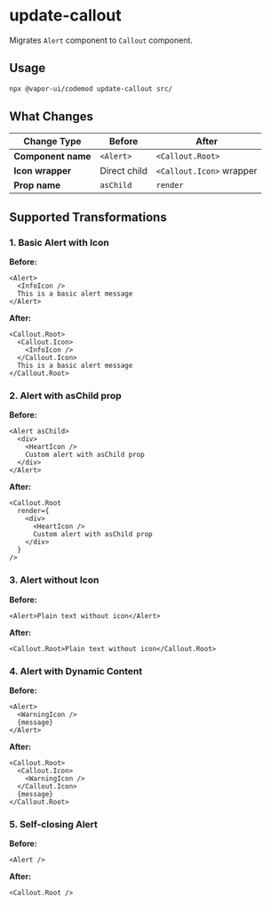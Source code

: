 # update-callout

Migrates `Alert` component to `Callout` component.

## Usage

```bash
npx @vapor-ui/codemod update-callout src/
```

## What Changes

| Change Type | Before | After |
|------------|--------|-------|
| **Component name** | `<Alert>` | `<Callout.Root>` |
| **Icon wrapper** | Direct child | `<Callout.Icon>` wrapper |
| **Prop name** | `asChild` | `render` |

## Supported Transformations

### 1. Basic Alert with Icon

**Before:**
```tsx
<Alert>
  <InfoIcon />
  This is a basic alert message
</Alert>
```

**After:**
```tsx
<Callout.Root>
  <Callout.Icon>
    <InfoIcon />
  </Callout.Icon>
  This is a basic alert message
</Callout.Root>
```

### 2. Alert with asChild prop

**Before:**
```tsx
<Alert asChild>
  <div>
    <HeartIcon />
    Custom alert with asChild prop
  </div>
</Alert>
```

**After:**
```tsx
<Callout.Root
  render={
    <div>
      <HeartIcon />
      Custom alert with asChild prop
    </div>
  }
/>
```

### 3. Alert without Icon

**Before:**
```tsx
<Alert>Plain text without icon</Alert>
```

**After:**
```tsx
<Callout.Root>Plain text without icon</Callout.Root>
```

### 4. Alert with Dynamic Content

**Before:**
```tsx
<Alert>
  <WarningIcon />
  {message}
</Alert>
```

**After:**
```tsx
<Callout.Root>
  <Callout.Icon>
    <WarningIcon />
  </Callout.Icon>
  {message}
</Callout.Root>
```

### 5. Self-closing Alert

**Before:**
```tsx
<Alert />
```

**After:**
```tsx
<Callout.Root />
```

